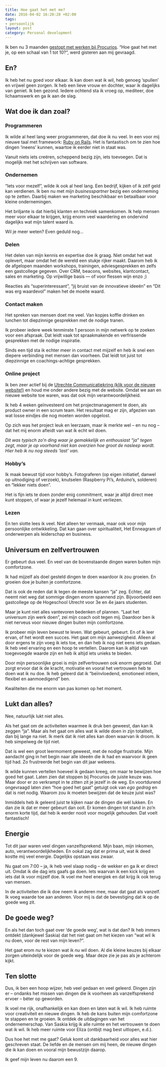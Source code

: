 ```yaml
---
title: Hoe gaat het met me?
date: 2016-04-02 16:20:28 +02:00
tags:
- persoonlijk
layout: post
category: Personal development
---
```


Ik ben nu 3 maanden [gestopt met werken bij Procurios](/ontslag). “Hoe gaat het met je, op een schaal van 1 tot 10?”, werd gisteren aan mij gevraagd.

## En?
Ik heb het nu goed voor elkaar. Ik kan doen wat ik wil, heb genoeg ‘spullen’ en vrijwel geen zorgen. Ik heb een lieve vrouw en dochter, waar ik dagelijks van geniet. Ik ben gezond. Iedere ochtend sta ik vroeg op, mediteer, doe lichaamswerk en ga ik aan de slag.

## Wat doe ik dan zoal?
### Programmeren
Ik wilde al heel lang weer programmeren, dat doe ik nu veel. In een voor mij nieuwe taal met framework: [Ruby on Rails](http://rubyonrails.org/). Het is fantastisch om te zien hoe dingen ‘ineens’ kunnen, waartoe ik eerder niet in staat was.

Vanuit niets iets creëren, scheppend bezig zijn, iets toevoegen. Dat is mogelijk met het schrijven van software.

### Ondernemen
“Iets voor mezelf”, wilde ik ook al heel lang. Een bedrijf, kijken of ik zélf geld kan verdienen. Ik ben nu met mijn *businesspartner* bezig een onderneming op te zetten. Daarbij maken we marketing beschikbaar en betaalbaar voor kleine ondernemingen.

Het briljante is dat hierbij klanten en techniek samenkomen. Ik help mensen meer voor elkaar te krijgen, krijg enorm veel waardering en ondervind dagelijks wat mijn talent waard is.

Wil je meer weten? Even geduld nog…

### Delen
Het delen van mijn kennis en expertise doe ik graag. Niet omdat het wat oplevert, maar omdat het de wereld een stukje rijker maakt. Daarom heb ik de afgelopen maanden workshops, trainingen, adviesgesprekken en zelfs een gastcollege gegeven. Over CRM, beacons, websites, klantcontact, sales en marketing. Op vrijwillige basis — of voor flessen wijn enzo ;)

Reacties als “superinteressant”, “jij bruist van de innovatieve ideeën” en “Dit was erg waardevol” maken het de moeite waard.

### Contact maken
Het spreken van mensen doet me veel. Van kopjes koffie drinken en lunchen tot diepzinnige gesprekken met de nodige tranen.

Ik probeer iedere week tenminste 1 persoon in mijn netwerk op te zoeken voor een afspraak. Dat leidt vaak tot spraakmakende en verfrissende gesprekken met de nodige inspiratie.

Sinds een tijd sta ik echter meer in contact met mijzelf en heb ik snel een diepere verbinding met mensen dan voorheen. Dat leidt tot juist tot diepzinnige en coachings-achtige gesprekken.

### Online project
Ik ben zeer actief bij de [Utrechte Communicatiekring (klik voor de nieuwe website!)](http://www.communicatiekring.nl/) en houd me onder andere bezig met de website. Omdat we aan en nieuwe website toe waren, was dat ook mijn verantwoordelijkheid.

Ik heb 4 weken geïnvesteerd om het projectmanagement te doen, als product owner in een scrum team. Het resultaat mag er zijn, afgezien van wat losse eindjes die nog moeten worden opgelost.

Op zich was het project leuk en leerzaam, maar ik merkte wel – en nu nog – dat het mij enorm afleidt van wat ík echt wil doen. 

*Dit was typisch zo’n ding waar je gemakkelijk en enthousiast “ja” tegen zegt, maar je op voorhand niet kan overzien hoe groot de nasleep wordt. Hier heb ik nu nog steeds ‘last’ van.*

### Hobby’s
Ik maak bewust tijd voor hobby’s. Fotograferen (op eigen initiatief, danwel op uitnodiging of verzoek), knutselen (Raspberry Pi’s, Arduino’s, solderen) en “lekker niets doen”.

Het is fijn iets te doen zonder enig commitment, waar je altijd direct mee kunt stoppen, of waar je jezelf helemaal in kunt verliezen.

### Lezen
En ten slotte lees ik veel. Niet alleen ter vermaak, maar ook voor mijn persoonlijke ontwikkeling. Dat kan gaan over spiritualiteit, Het Enneagram of onderwerpen als leiderschap en business.

## Universum en zelfvertrouwen
Er gebeurt dus veel. En veel van de bovenstaande dingen waren buiten mijn comfortzone.

Ik had mijzelf als doel gesteld dingen te doen waardoor ik zou groeien. En groeien doe je buiten je comfortzone.

Dat is ook de reden dat ik tegen de meeste kansen “ja” zeg. Echter, dat neemt niet weg dat sommige dingen enorm spannend zijn. Bijvoorbeeld een gastcollege op de Hogeschool Utrecht voor 3e en 4e jaars studenten.

Maar je kunt niet alles vantevoren bedenken of plannen. “Laat het universum zijn werk doen”, zei mijn coach ooit tegen mij. Daardoor ben ik niet nerveus voor nieuwe dingen buiten mijn comfortzone.

Ik probeer mijn leven bewust te leven. Wat gebeurt, gebeurt. En of ik leer ervan, of het wordt een succes. Het gaat om mijn aanwezigheid. Alleen al door ergens te zijn voeg ik iets toe, en dan heb ik nog niet eens iets gedaan. Ik heb veel ervaring en een hoop te vertellen. Daarom kan ik altijd van toegevoegde waarde zijn en heb ik altijd iets unieks te bieden.

Door mijn persoonlijke groei is mijn zelfvertrouwen ook enorm gegroeid. Dat zorgt ervoor dat ik de kracht, motivatie en vooral het vertrouwen heb te doen wat ik nu doe. Ik heb geleerd dat ik “beïnvloedend, emotioneel intiem, flexibel en aanmoedigend” ben. 

Kwaliteiten die me enorm van pas komen op het moment.

## Lukt dan alles?
Nee, natuurlijk lukt niet alles.

Als het gaat om de activiteiten waarmee ik druk ben geweest, dan kan ik zeggen “ja”. Maar als het gaat om alles wat ik wilde doen in zijn totaliteit, dan bij lange na niet. Ik merk dat ik niet alles kan doen waarvan ik droom. Ik heb simpelweg de tijd niet.

Dat is wel een groot leermoment geweest, met de nodige frustratie. Mijn aandacht ging in het begin naar alle ideeën die ik had en waarvoor ik geen tijd had. Zo frustreerde het begin van dit jaar weleens.

Ik wilde kunnen vertellen hoeveel ik gedaan kreeg, om maar te bewijzen hoe goed het gaat. Laten zien dat stoppen bij Procurios de juiste keuze was. Maar door er zo verkrampt in te zitten zit je jezelf in de weg. En voortdurend ongevraagd laten zien “hoe goed het gaat” getuigt ook van *ego gedrag* en dat is niet nodig. Waarom zou ik moeten bewijzen dat de keuze juist was?

Inmiddels heb ik geleerd juist te kijken naar de dingen die wél lukken. En dan zie ik dat er meer gebeurt dan ooit. Er komen dingen tot stand in zo’n enorm korte tijd, dat heb ik eerder nooit voor mogelijk gehouden. Dat voelt fantastisch!

## Energie
Tot dit jaar waren veel dingen vanzelfsprekend. Mijn baan, mijn inkomen, auto, verantwoordelijkheden. En ookal zag dat er prima uit, wat ik deed kostte mij veel energie. Dagelijks opstaan was zwaar.

Nu gaat om 7:00 – ja, ik heb veel slaap nodig – de wekker en ga ik er direct uit. Omdat ik die dag iets gaafs ga doen. Iets waarvan ik een kick krijg en iets dat ik voor mijzelf doe. Ik voel me heel energiek en dat krijg ik ook terug van mensen.

In de activiteiten die ik doe neem ik anderen mee, maar dat gaat  als vanzelf. Ik voeg waarde toe aan anderen. Voor mij is dat de bevestiging dat ik op de goede weg zit.

## De goede weg?
En als het dan toch gaat over ‘de goede weg’, wat is dat dan? Ik heb immers ontdekt (dankjewel Saskia) dat het niet gaat om het kiezen van “wat wil ik nu doen, voor de rest van mijn leven?”. 

Het gaat erom *nu* te kiezen wat ik *nu* wil doen. Al die kleine keuzes bij elkaar zorgen uiteindelijk voor de goede weg. Maar deze zie je pas als je achterom kijkt.

## Ten slotte
Dus, ik ben een hoop wijzer, heb veel gedaan en veel geleerd. Dingen zijn er – ondanks het missen van dingen die ik voorheen als vanzelfsprekend ervoer – béter op geworden.

Ik voel me rijk, onafhankelijk en kan doen en laten wat ik wil. Ik heb ruimte voor creativiteit en nieuwe dingen. Ik heb de kans buiten mijn comfortzone te stappen en te groeien. Ik ontdek de uitdagingen van het ondernemerschap. Van Saskia krijg ik alle ruimte en het vertrouwen te doen wat ik wil. Ik heb meer ruimte voor Eliza (ontbijt mag best uitlopen, e.d.).

Dus hoe het met me gaat? Geluk komt uit dankbaarheid voor alles wat hier geschreven staat. De liefde en de mensen om mij heen, de nieuwe dingen die ik kan doen en vooral mijn bewustzijn daarop. 

Ik geef mijn leven nu daarom een 9.